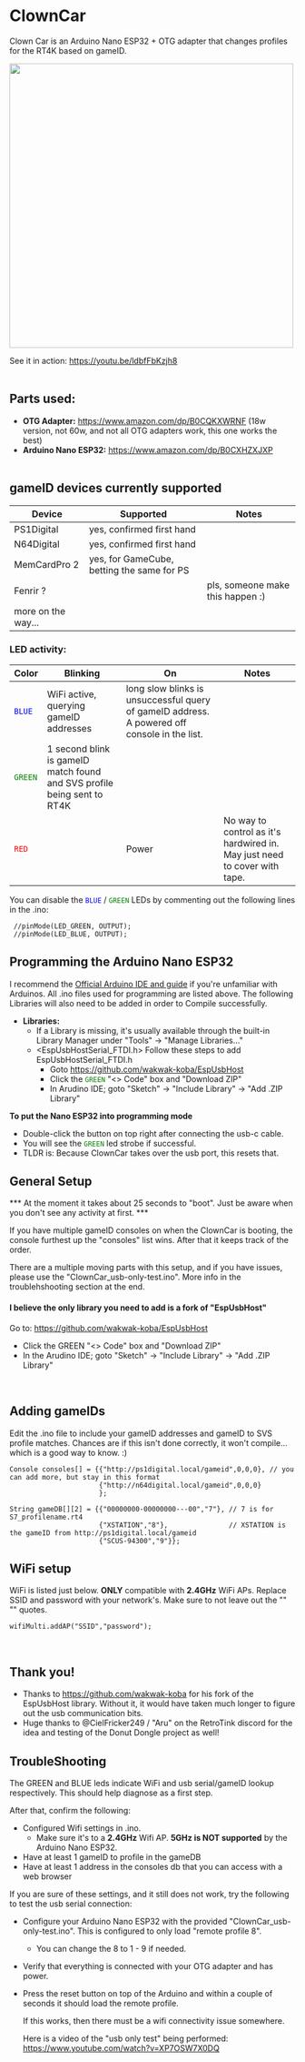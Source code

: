 # ClownCar
Clown Car is an Arduino Nano ESP32 + OTG adapter that changes profiles for the RT4K based on gameID. <br />

<img width="500" src=https://github.com/user-attachments/assets/4a560cfe-95f1-4e88-9f77-3f6dc569a9a4><br />



See it in action: https://youtu.be/ldbfFbKzjh8
<br /><br />

## Parts used:
  - **OTG Adapter:** https://www.amazon.com/dp/B0CQKXWRNF (18w version, not 60w, and not all OTG adapters work, this one works the best)
  - **Arduino Nano ESP32:** https://www.amazon.com/dp/B0CXHZXJXP
 <br /><br />

## gameID devices currently supported
| **Device**    | Supported | Notes |
| ------------- | ------------- |------------- |
|PS1Digital | yes, confirmed first hand | |
|N64Digital | yes, confirmed first hand | |
| MemCardPro 2 | yes, for GameCube, betting the same for PS |
| Fenrir ?| | pls, someone make this happen :)|
| more on the way... |  

### LED activity:
| **Color**    | Blinking | On | Notes |
| ------------- | ------------- |------------- |------------- |
|<code style="color : blue">BLUE</code> | WiFi active, querying gameID addresses| long slow blinks is unsuccessful query of gameID address. A powered off console in the list.| |
|<code style="color : green">GREEN</code> | 1 second blink is gameID match found and SVS profile being sent to RT4K | |  | 
|<code style="color : red">RED</code> | | Power| No way to control as it's hardwired in. May just need to cover with tape. |

You can disable the <code style="color : blue">BLUE</code> / <code style="color : green">GREEN</code> LEDs by commenting out the following lines in the .ino:
```
 //pinMode(LED_GREEN, OUTPUT);
 //pinMode(LED_BLUE, OUTPUT);
```
## Programming the Arduino Nano ESP32
I recommend the [Official Arduino IDE and guide](https://www.arduino.cc/en/Guide) if you're unfamiliar with Arduinos. All .ino files used for programming are listed above. The following Libraries will also need to be added in order to Compile successfully.<br />
- **Libraries:**
  - If a Library is missing, it's usually available through the built-in Library Manager under "Tools" -> "Manage Libraries..."
  - <EspUsbHostSerial_FTDI.h>  Follow these steps to add EspUsbHostSerial_FTDI.h
    - Goto https://github.com/wakwak-koba/EspUsbHost
    - Click the <code style="color : green">GREEN</code> "<> Code" box and "Download ZIP"
    - In Arudino IDE; goto "Sketch" -> "Include Library" -> "Add .ZIP Library"
   

**To put the Nano ESP32 into programming mode** 
 - Double-click the button on top right after connecting the usb-c cable.
 - You will see the <code style="color : green">GREEN</code> led strobe if successful.
 - TLDR is: Because ClownCar takes over the usb port, this resets that.

## General Setup

*** At the moment it takes about 25 seconds to "boot". Just be aware when you don't see any activity at first. ***

If you have multiple gameID consoles on when the ClownCar is booting, the console furthest up the "consoles" list wins. After that it keeps track of the order.

There are a multiple moving parts with this setup, and if you have issues, please use the "ClownCar_usb-only-test.ino". More info in the troublehshooting section at the end.

#### I believe the only library you need to add is a fork of "EspUsbHost"
Go to: https://github.com/wakwak-koba/EspUsbHost 
 - Click the GREEN "<> Code" box and "Download ZIP"
 - In the Arudino IDE; goto "Sketch" -> "Include Library" -> "Add .ZIP Library"

<br />

## Adding gameIDs

Edit the .ino file to include your gameID addresses and gameID to SVS profile matches. Chances are if this isn't done correctly, it won't compile... which is a good way to know. :)
```
Console consoles[] = {{"http://ps1digital.local/gameid",0,0,0}, // you can add more, but stay in this format
                      {"http://n64digital.local/gameid",0,0,0}
                      };

String gameDB[][2] = {{"00000000-00000000---00","7"}, // 7 is for S7_profilename.rt4
                      {"XSTATION","8"},               // XSTATION is the gameID from http://ps1digital.local/gameid
                      {"SCUS-94300","9"}};
```
## WiFi setup
WiFi is listed just below. **ONLY** compatible with **2.4GHz** WiFi APs. Replace SSID and password with your network's. Make sure to not leave out the "" "" quotes.
```
wifiMulti.addAP("SSID","password");
```
<br />

## Thank you!
 - Thanks to https://github.com/wakwak-koba for his fork of the EspUsbHost library. Without it, it would have taken much longer to figure out the usb communication bits.
  - Huge thanks to @CielFricker249 / "Aru" on the RetroTink discord for the idea and testing of the Donut Dongle project as well!

## TroubleShooting ##

The GREEN and BLUE leds indicate WiFi and usb serial/gameID lookup respectively. This should help diagnose as a first step.

After that, confirm the following:
 - Configured Wifi settings in .ino.
    - Make sure it's to a **2.4GHz** Wifi AP. **5GHz is NOT supported** by the Arduino Nano ESP32.
 - Have at least 1 gameID to profile in the gameDB
 - Have at least 1 address in the consoles db that you can access with a web browser

 If you are sure of these settings, and it still does not work, try the following to test the usb serial connection:
  - Configure your Arduino Nano ESP32 with the provided "ClownCar_usb-only-test.ino". This is configured to only load "remote profile 8".
    - You can change the 8 to 1 - 9 if needed.
  - Verify that everything is connected with your OTG adapter and has power.
  - Press the reset button on top of the Arduino and within a couple of seconds it should load the remote profile.

    If this works, then there must be a wifi connectivity issue somewhere. 

    Here is a video of the "usb only test" being performed: https://www.youtube.com/watch?v=XP7OSW7X0DQ

